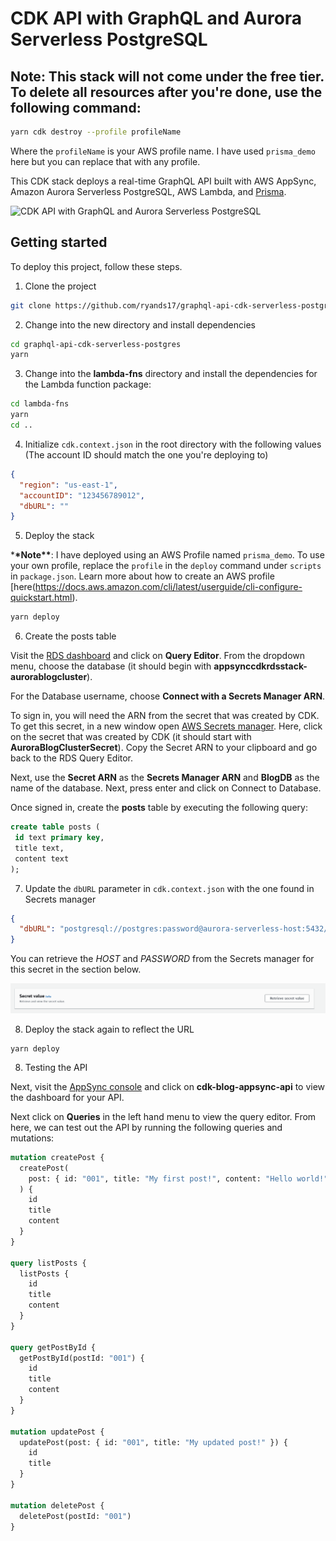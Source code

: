 # CDK API with GraphQL and Aurora Serverless PostgreSQL

## Note: This stack will not come under the free tier. To delete all resources after you're done, use the following command:

```sh
yarn cdk destroy --profile profileName
```

Where the `profileName` is your AWS profile name. I have used `prisma_demo` here but you can replace that with any profile.

This CDK stack deploys a real-time GraphQL API built with AWS AppSync, Amazon Aurora Serverless PostgreSQL, AWS Lambda, and [Prisma](https://www.prisma.io/).

![CDK API with GraphQL and Aurora Serverless PostgreSQL](header.jpg)

## Getting started

To deploy this project, follow these steps.

1. Clone the project

```sh
git clone https://github.com/ryands17/graphql-api-cdk-serverless-postgres.git
```

2. Change into the new directory and install dependencies

```sh
cd graphql-api-cdk-serverless-postgres
yarn
```

3. Change into the **lambda-fns** directory and install the dependencies for the Lambda function package:

```sh
cd lambda-fns
yarn
cd ..
```

4. Initialize `cdk.context.json` in the root directory with the following values (The account ID should match the one you're deploying to)

```json
{
  "region": "us-east-1",
  "accountID": "123456789012",
  "dbURL": ""
}
```

5. Deploy the stack

\***\*Note\*\***: I have deployed using an AWS Profile named `prisma_demo`. To use your own profile, replace the `profile` in the `deploy` command under `scripts` in `package.json`. Learn more about how to create an AWS profile [here(https://docs.aws.amazon.com/cli/latest/userguide/cli-configure-quickstart.html).

```sh
yarn deploy
```

6. Create the posts table

Visit the [RDS dashboard](https://console.aws.amazon.com/rds/home) and click on **Query Editor**. From the dropdown menu, choose the database (it should begin with **appsynccdkrdsstack-aurorablogcluster**).

For the Database username, choose **Connect with a Secrets Manager ARN**.

To sign in, you will need the ARN from the secret that was created by CDK. To get this secret, in a new window open [AWS Secrets manager](https://console.aws.amazon.com/secretsmanager/home). Here, click on the secret that was created by CDK (it should start with **AuroraBlogClusterSecret**). Copy the Secret ARN to your clipboard and go back to the RDS Query Editor.

Next, use the **Secret ARN** as the **Secrets Manager ARN** and **BlogDB** as the name of the database. Next, press enter and click on Connect to Database.

Once signed in, create the **posts** table by executing the following query:

```sql
create table posts (
 id text primary key,
 title text,
 content text
);
```

7. Update the `dbURL` parameter in `cdk.context.json` with the one found in Secrets manager

```json
{
  "dbURL": "postgresql://postgres:password@aurora-serverless-host:5432/BlogDB?connection_limit=1"
}
```

You can retrieve the _HOST_ and _PASSWORD_ from the Secrets manager for this secret in the section below.

![Retrieve the secret from Secrets Manager](retrieve-secret.png)

8. Deploy the stack again to reflect the URL

```
yarn deploy
```

8. Testing the API

Next, visit the [AppSync console](https://console.aws.amazon.com/appsync/home) and click on **cdk-blog-appsync-api** to view the dashboard for your API.

Next click on **Queries** in the left hand menu to view the query editor. From here, we can test out the API by running the following queries and mutations:

```graphql
mutation createPost {
  createPost(
    post: { id: "001", title: "My first post!", content: "Hello world!" }
  ) {
    id
    title
    content
  }
}

query listPosts {
  listPosts {
    id
    title
    content
  }
}

query getPostById {
  getPostById(postId: "001") {
    id
    title
    content
  }
}

mutation updatePost {
  updatePost(post: { id: "001", title: "My updated post!" }) {
    id
    title
  }
}

mutation deletePost {
  deletePost(postId: "001")
}
```
